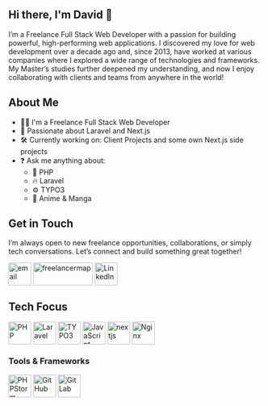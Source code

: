 ## Hi there, I'm David 👋

I’m a Freelance Full Stack Web Developer with a passion for building powerful, high-performing web applications. 
I discovered my love for web development over a decade ago and, since 2013, have worked at various companies where 
I explored a wide range of technologies and frameworks. My Master’s studies further deepened my understanding, 
and now I enjoy collaborating with clients and teams from anywhere in the world!


## About Me
<ul>
    <li>👨‍💻 I'm a Freelance Full Stack Web Developer</li>
    <li>🚀 Passionate about Laravel and Next.js</li>
    <li>🛠 Currently working on: Client Projects and some own Next.js side projects</li>
    <li>❓ Ask me anything about:
        <ul>
            <li>🐘 PHP</li>
            <li>🔥 Laravel</li>
            <li>⚙️ TYPO3</li>
            <li>🍙 Anime & Manga</li>
        </ul> 
    </li>
</ul>


## Get in Touch

I’m always open to new freelance opportunities, collaborations, or simply tech conversations. 
Let’s connect and build something great together!
<div>
    <a style="text-decoration:none" href="mailto:contact@konczewski.tech">
      <img style="height: 45px; vertical-align: middle"  src="https://img.icons8.com/?size=100&id=7rhqrO588QcU&format=png&color=000000" alt="email" />
    </a>
    <a style="text-decoration:none" href="https://www.freelancermap.de/profil/david-konczewski" target="_blank" title="Profil von David Konczewski auf www.freelancermap.de">
        <img alt="freelancermap" loading="lazy" style="vertical-align:middle;width:118px; height:45px" src="https://www.freelancermap.de/assets/logo/logo-black.svg">
    </a>
    <a style="text-decoration:none" href="https://www.linkedin.com/in/david-konczewski-868a90295/">
      <img style="height: 45px; vertical-align: middle"  src="https://img.icons8.com/?size=100&id=xuvGCOXi8Wyg&format=png&color=000000" alt="LinkedIn" />
    </a>
</div>

## Tech Focus
<div>
    <a style="text-decoration:none" href="https://www.php.net/" target="_blank"> 
        <img style="height: 45px; vertical-align: middle"  src="https://img.icons8.com/?size=100&id=YrKoPXb4jv9l&format=png&color=000000" alt="PHP" /> 
    </a>
    <a style="text-decoration:none" href="https://laravel.com/" target="_blank"> 
        <img style="height: 45px; vertical-align: middle"  src="https://img.icons8.com/?size=100&id=lRjcvhvtR81o&format=png&color=000000" alt="Laravel" /> 
    </a>
    <a style="text-decoration:none" href="https://typo3.org/" target="_blank"> 
        <img style="height: 45px; vertical-align: middle"  src="https://img.icons8.com/?size=100&id=7o-rQFFVp0bG&format=png&color=000000" alt="TYPO3" /> 
    </a>
    <a style="text-decoration:none" href="https://developer.mozilla.org/en-US/docs/Web/JavaScript" target="_blank"> 
        <img style="height: 45px; vertical-align: middle" src="https://img.icons8.com/?size=100&id=108784&format=png&color=000000" alt="JavaScript" /> 
    </a>
    <a style="text-decoration:none" href="https://nextjs.org/" target="_blank"> 
        <img style="height: 45px; vertical-align: middle"  src="https://img.icons8.com/?size=100&id=yUdJlcKanVbh&format=png&color=000000" alt="nextjs" /> 
    </a>
    <a style="text-decoration:none" href="https://www.nginx.com/" target="_blank"> 
        <img style="height: 45px; vertical-align: middle"  src="https://img.icons8.com/?size=100&id=t2x6DtCn5Zzx&format=png&color=000000" alt="Nginx" /> 
    </a>
    
</div>

### Tools & Frameworks
<div>
    <a style="text-decoration:none" href="https://www.jetbrains.com/phpstorm/" target="_blank">
        <img style="height: 45px; vertical-align: middle" src="https://files.vikingcodes.com/sdfjkl3LklKLCDFBedf45d.png" alt="PHPStorm" />
    </a>
    <a style="text-decoration:none" href="https://github.com/wurstfingersalat" target="_blank"> 
        <img style="height: 45px; vertical-align: middle" src="https://img.icons8.com/?size=100&id=12599&format=png&color=000000" alt="GitHub" />
    </a>
    <a style="text-decoration:none" href="https://gitlab.com/wurstfingersalat" target="_blank"> 
        <img style="height: 45px; vertical-align: middle" src="https://img.icons8.com/?size=100&id=34886&format=png&color=000000" alt="GitLab" />
    </a> 
</div>




